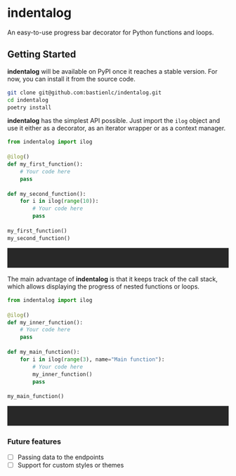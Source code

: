 # indentalog

An easy-to-use progress bar decorator for Python functions and loops.

## Getting Started

**indentalog** will be available on PyPI once it reaches a stable version. For now, you can install it from the source code.

```bash
git clone git@github.com:bastienlc/indentalog.git
cd indentalog
poetry install
```

**indentalog** has the simplest API possible. Just import the `ilog` object and use it either as a decorator, as an iterator wrapper or as a context manager.

```python
from indentalog import ilog

@ilog()
def my_first_function():
    # Your code here
    pass

def my_second_function():
    for i in ilog(range(10)):
        # Your code here
        pass

my_first_function()
my_second_function()
```

![GIF for the first example.](./assets/example_1.gif)

The main advantage of **indentalog** is that it keeps track of the call stack, which allows displaying the progress of nested functions or loops.

```python
from indentalog import ilog

@ilog()
def my_inner_function():
    # Your code here
    pass

def my_main_function():
    for i in ilog(range(3), name="Main function"):
        # Your code here
        my_inner_function()
        pass

my_main_function()
```

![GIF for the first example.](./assets/example_2.gif)


### Future features
- [ ] Passing data to the endpoints
- [ ] Support for custom styles or themes
